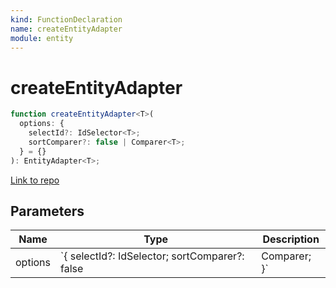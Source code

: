 ```yaml
---
kind: FunctionDeclaration
name: createEntityAdapter
module: entity
---
```


# createEntityAdapter

```ts
function createEntityAdapter<T>(
  options: {
    selectId?: IdSelector<T>;
    sortComparer?: false | Comparer<T>;
  } = {}
): EntityAdapter<T>;
```

[Link to repo](https://github.com/ngrx/platform/blob/master/modules/entity/src/create_adapter.ts#L13-L38)

## Parameters

| Name    | Type                                              | Description     |
| ------- | ------------------------------------------------- | --------------- |
| options | `{ selectId?: IdSelector<T>; sortComparer?: false | Comparer<T>; }` |  |
